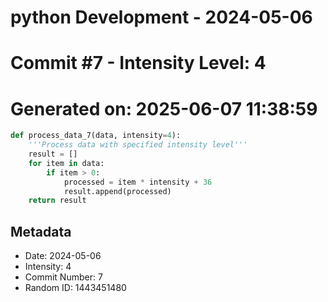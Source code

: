 ﻿# python Development - 2024-05-06
# Commit #7 - Intensity Level: 4
# Generated on: 2025-06-07 11:38:59
```python
def process_data_7(data, intensity=4):
    '''Process data with specified intensity level'''
    result = []
    for item in data:
        if item > 0:
            processed = item * intensity + 36
            result.append(processed)
    return result
```
## Metadata
- Date: 2024-05-06
- Intensity: 4
- Commit Number: 7
- Random ID: 1443451480
